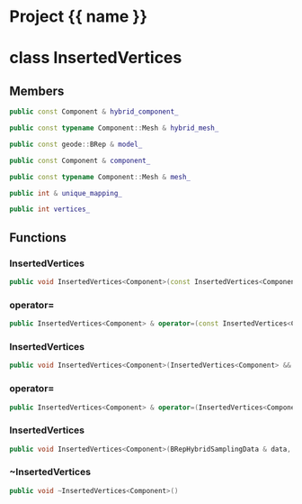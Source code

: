 <script setup>
import {useRoute} from 'vitepress'
const {path} = useRoute()
const tokens = path.split('/')
const words = tokens[2].split('-');
for (let i = 0; i < words.length; i++) {
    words[i] = words[i].charAt(0).toUpperCase() + words[i].slice(1);
    words[i] = words[i].replace('geode', 'Geode')
}
const name = words.join('-');
</script>
# Project {{ name }}

# class InsertedVertices


## Members

```cpp
public const Component & hybrid_component_

```

```cpp
public const typename Component::Mesh & hybrid_mesh_

```

```cpp
public const geode::BRep & model_

```

```cpp
public const Component & component_

```

```cpp
public const typename Component::Mesh & mesh_

```

```cpp
public int & unique_mapping_

```

```cpp
public int vertices_

```



## Functions

### InsertedVertices

```cpp
public void InsertedVertices<Component>(const InsertedVertices<Component> & )
```


### operator=

```cpp
public InsertedVertices<Component> & operator=(const InsertedVertices<Component> & )
```


### InsertedVertices

```cpp
public void InsertedVertices<Component>(InsertedVertices<Component> && )
```


### operator=

```cpp
public InsertedVertices<Component> & operator=(InsertedVertices<Component> && )
```


### InsertedVertices

```cpp
public void InsertedVertices<Component>(BRepHybridSamplingData & data, const Component & hybrid_component, const Component & component)
```


### ~InsertedVertices

```cpp
public void ~InsertedVertices<Component>()
```





